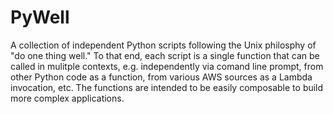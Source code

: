 # PyWell
A collection of independent Python scripts following the Unix philosphy of "do one thing well." To that end, each script is a single function that can be called in mulitple contexts, e.g. independently via comand line prompt, from other Python code as a function, from various AWS sources as a Lambda invocation, etc. The functions are intended to be easily composable to build more complex applications.
